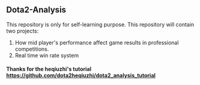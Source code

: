 ## Dota2-Analysis

This repository is only for self-learning purpose. This repository will contain two projects: 
1. How mid player's performance affect game results in professional competitions.
2. Real time win rate system
#### Thanks for the heqiuzhi's tutorial https://github.com/dota2heqiuzhi/dota2_analysis_tutorial
